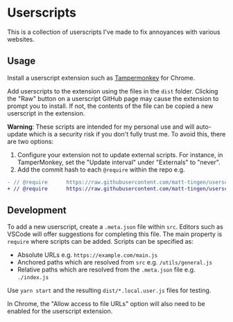 # Userscripts

This is a collection of userscripts I've made to fix annoyances with various websites.

## Usage

Install a userscript extension such as [Tampermonkey](https://chrome.google.com/webstore/detail/tampermonkey/dhdgffkkebhmkfjojejmpbldmpobfkfo) for Chrome.

Add userscripts to the extension using the files in the `dist` folder. Clicking the "Raw" button on a userscript GitHub page may cause the extension to prompt you to install. If not, the contents of the file can be copied a new userscript in the extension.

**Warning**: These scripts are intended for my personal use and will auto-update which is a security risk if you don't fully trust me. To avoid this, there are two options:

1. Configure your extension not to update external scripts. For instance, in TamperMonkey, set the "Update interval" under "Externals" to "never".
1. Add the commit hash to each `@require` within the repo e.g.

```diff
- // @require      https://raw.githubusercontent.com/matt-tingen/userscripts/master/src/netflix/index.js
+ // @require      https://raw.githubusercontent.com/matt-tingen/userscripts/63c7d92e60a940d997841fcc8f09be87760539db/src/netflix/index.js
```

## Development

To add a new userscript, create a `.meta.json` file within `src`. Editors such as VSCode will offer suggestions for completing this file. The main property is `require` where scripts can be added. Scripts can be specified as:

- Absolute URLs e.g. `https://example.com/main.js`
- Anchored paths which are resolved from `src` e.g. `/utils/general.js`
- Relative paths which are resolved from the `.meta.json` file e.g. `./index.js`

Use `yarn start` and the resulting `dist/*.local.user.js` files for testing.

In Chrome, the "Allow access to file URLs" option will also need to be enabled for the userscript extension.
